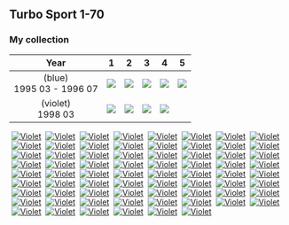## Turbo Sport 1-70

### My collection

|             Year             |                                                                                                                      1                                                                                                                       |                                                                                                                      2                                                                                                                       |                                                                                                                      3                                                                                                                       |                                                                                                                      4                                                                                                                       |                                                                                                                      5                                                                                                                       |
|:----------------------------:|:--------------------------------------------------------------------------------------------------------------------------------------------------------------------------------------------------------------------------------------------:|:--------------------------------------------------------------------------------------------------------------------------------------------------------------------------------------------------------------------------------------------:|:--------------------------------------------------------------------------------------------------------------------------------------------------------------------------------------------------------------------------------------------:|:--------------------------------------------------------------------------------------------------------------------------------------------------------------------------------------------------------------------------------------------:|:--------------------------------------------------------------------------------------------------------------------------------------------------------------------------------------------------------------------------------------------:|
| (blue)<br/>1995 03 - 1996 07 | [<img src='thumbnails/outer/(blue)+1995_03_-_1996_07.1.5.png'>](https://raw.githubusercontent.com/vlegchilkin/collection/c33597cbf18c3bc4074938920e5ee1c29ab897ba/gum_wrappers/kent/turbo/sport/1-70/outer/(blue)+1995_03_-_1996_07.1.5.png) | [<img src='thumbnails/outer/(blue)+1995_03_-_1996_07.2.5.png'>](https://raw.githubusercontent.com/vlegchilkin/collection/c33597cbf18c3bc4074938920e5ee1c29ab897ba/gum_wrappers/kent/turbo/sport/1-70/outer/(blue)+1995_03_-_1996_07.2.5.png) | [<img src='thumbnails/outer/(blue)+1995_03_-_1996_07.3.5.png'>](https://raw.githubusercontent.com/vlegchilkin/collection/c33597cbf18c3bc4074938920e5ee1c29ab897ba/gum_wrappers/kent/turbo/sport/1-70/outer/(blue)+1995_03_-_1996_07.3.5.png) | [<img src='thumbnails/outer/(blue)+1995_03_-_1996_07.4.5.png'>](https://raw.githubusercontent.com/vlegchilkin/collection/c33597cbf18c3bc4074938920e5ee1c29ab897ba/gum_wrappers/kent/turbo/sport/1-70/outer/(blue)+1995_03_-_1996_07.4.5.png) | [<img src='thumbnails/outer/(blue)+1995_03_-_1996_07.5.0.png'>](https://raw.githubusercontent.com/vlegchilkin/collection/c33597cbf18c3bc4074938920e5ee1c29ab897ba/gum_wrappers/kent/turbo/sport/1-70/outer/(blue)+1995_03_-_1996_07.5.0.png) |
|     (violet)<br/>1998 03     |         [<img src='thumbnails/outer/(violet)+1998_03.1.0.png'>](https://raw.githubusercontent.com/vlegchilkin/collection/c33597cbf18c3bc4074938920e5ee1c29ab897ba/gum_wrappers/kent/turbo/sport/1-70/outer/(violet)+1998_03.1.0.png)         |         [<img src='thumbnails/outer/(violet)+1998_03.2.0.png'>](https://raw.githubusercontent.com/vlegchilkin/collection/c33597cbf18c3bc4074938920e5ee1c29ab897ba/gum_wrappers/kent/turbo/sport/1-70/outer/(violet)+1998_03.2.0.png)         |         [<img src='thumbnails/outer/(violet)+1998_03.3.0.png'>](https://raw.githubusercontent.com/vlegchilkin/collection/c33597cbf18c3bc4074938920e5ee1c29ab897ba/gum_wrappers/kent/turbo/sport/1-70/outer/(violet)+1998_03.3.0.png)         |         [<img src='thumbnails/outer/(violet)+1998_03.4.0.png'>](https://raw.githubusercontent.com/vlegchilkin/collection/c33597cbf18c3bc4074938920e5ee1c29ab897ba/gum_wrappers/kent/turbo/sport/1-70/outer/(violet)+1998_03.4.0.png)         |

<span style="display: inline-block;">
	<a href='https://raw.githubusercontent.com/vlegchilkin/collection/c33597cbf18c3bc4074938920e5ee1c29ab897ba/gum_wrappers/kent/turbo/sport/1-70/inner/1.5.png' title=''><img src='thumbnails/inner/1.5.png' alt=''></a>
	<a href='https://raw.githubusercontent.com/vlegchilkin/collection/c33597cbf18c3bc4074938920e5ee1c29ab897ba/gum_wrappers/kent/turbo/sport/1-70/inner/1.violet.3.png' title='Violet'><img src='thumbnails/inner/1.violet.3.png' alt='Violet'></a>
</span>
<span style="display: inline-block;">
	<a href='https://raw.githubusercontent.com/vlegchilkin/collection/c33597cbf18c3bc4074938920e5ee1c29ab897ba/gum_wrappers/kent/turbo/sport/1-70/inner/2.5.png' title=''><img src='thumbnails/inner/2.5.png' alt=''></a>
	<a href='https://raw.githubusercontent.com/vlegchilkin/collection/bb62183bbbef6b8d8eb049662fe9d50fc2c40ec8/gum_wrappers/kent/turbo/sport/1-70/inner/2.violet.0.png' title='Violet'><img src='thumbnails/inner/2.violet.0.png' alt='Violet'></a>
</span>
<span style="display: inline-block;">
	<a href='https://raw.githubusercontent.com/vlegchilkin/collection/c33597cbf18c3bc4074938920e5ee1c29ab897ba/gum_wrappers/kent/turbo/sport/1-70/inner/3.4.png' title=''><img src='thumbnails/inner/3.4.png' alt=''></a>
	<a href='https://raw.githubusercontent.com/vlegchilkin/collection/bb62183bbbef6b8d8eb049662fe9d50fc2c40ec8/gum_wrappers/kent/turbo/sport/1-70/inner/3.violet.0.png' title='Violet'><img src='thumbnails/inner/3.violet.0.png' alt='Violet'></a>
</span>
<span style="display: inline-block;">
	<a href='https://raw.githubusercontent.com/vlegchilkin/collection/c33597cbf18c3bc4074938920e5ee1c29ab897ba/gum_wrappers/kent/turbo/sport/1-70/inner/4.4.png' title=''><img src='thumbnails/inner/4.4.png' alt=''></a>
	<a href='https://raw.githubusercontent.com/vlegchilkin/collection/bb62183bbbef6b8d8eb049662fe9d50fc2c40ec8/gum_wrappers/kent/turbo/sport/1-70/inner/4.violet.0.png' title='Violet'><img src='thumbnails/inner/4.violet.0.png' alt='Violet'></a>
</span>
<span style="display: inline-block;">
	<a href='https://raw.githubusercontent.com/vlegchilkin/collection/c33597cbf18c3bc4074938920e5ee1c29ab897ba/gum_wrappers/kent/turbo/sport/1-70/inner/5.5.png' title=''><img src='thumbnails/inner/5.5.png' alt=''></a>
	<a href='https://raw.githubusercontent.com/vlegchilkin/collection/bb62183bbbef6b8d8eb049662fe9d50fc2c40ec8/gum_wrappers/kent/turbo/sport/1-70/inner/5.violet.0.png' title='Violet'><img src='thumbnails/inner/5.violet.0.png' alt='Violet'></a>
</span>
<span style="display: inline-block;">
	<a href='https://raw.githubusercontent.com/vlegchilkin/collection/c33597cbf18c3bc4074938920e5ee1c29ab897ba/gum_wrappers/kent/turbo/sport/1-70/inner/6.5.png' title=''><img src='thumbnails/inner/6.5.png' alt=''></a>
	<a href='https://raw.githubusercontent.com/vlegchilkin/collection/bb62183bbbef6b8d8eb049662fe9d50fc2c40ec8/gum_wrappers/kent/turbo/sport/1-70/inner/6.violet.0.png' title='Violet'><img src='thumbnails/inner/6.violet.0.png' alt='Violet'></a>
</span>
<span style="display: inline-block;">
	<a href='https://raw.githubusercontent.com/vlegchilkin/collection/c33597cbf18c3bc4074938920e5ee1c29ab897ba/gum_wrappers/kent/turbo/sport/1-70/inner/7.4.png' title=''><img src='thumbnails/inner/7.4.png' alt=''></a>
	<a href='https://raw.githubusercontent.com/vlegchilkin/collection/bb62183bbbef6b8d8eb049662fe9d50fc2c40ec8/gum_wrappers/kent/turbo/sport/1-70/inner/7.violet.0.png' title='Violet'><img src='thumbnails/inner/7.violet.0.png' alt='Violet'></a>
</span>
<span style="display: inline-block;">
	<a href='https://raw.githubusercontent.com/vlegchilkin/collection/c33597cbf18c3bc4074938920e5ee1c29ab897ba/gum_wrappers/kent/turbo/sport/1-70/inner/8.5.png' title=''><img src='thumbnails/inner/8.5.png' alt=''></a>
	<a href='https://raw.githubusercontent.com/vlegchilkin/collection/bb62183bbbef6b8d8eb049662fe9d50fc2c40ec8/gum_wrappers/kent/turbo/sport/1-70/inner/8.violet.0.png' title='Violet'><img src='thumbnails/inner/8.violet.0.png' alt='Violet'></a>
</span>
<span style="display: inline-block;">
	<a href='https://raw.githubusercontent.com/vlegchilkin/collection/c33597cbf18c3bc4074938920e5ee1c29ab897ba/gum_wrappers/kent/turbo/sport/1-70/inner/9.4.png' title=''><img src='thumbnails/inner/9.4.png' alt=''></a>
	<a href='https://raw.githubusercontent.com/vlegchilkin/collection/bb62183bbbef6b8d8eb049662fe9d50fc2c40ec8/gum_wrappers/kent/turbo/sport/1-70/inner/9.violet.0.png' title='Violet'><img src='thumbnails/inner/9.violet.0.png' alt='Violet'></a>
</span>
<span style="display: inline-block;">
	<a href='https://raw.githubusercontent.com/vlegchilkin/collection/c33597cbf18c3bc4074938920e5ee1c29ab897ba/gum_wrappers/kent/turbo/sport/1-70/inner/10.5.png' title=''><img src='thumbnails/inner/10.5.png' alt=''></a>
	<a href='https://raw.githubusercontent.com/vlegchilkin/collection/bb62183bbbef6b8d8eb049662fe9d50fc2c40ec8/gum_wrappers/kent/turbo/sport/1-70/inner/10.violet.0.png' title='Violet'><img src='thumbnails/inner/10.violet.0.png' alt='Violet'></a>
</span>
<span style="display: inline-block;">
	<a href='https://raw.githubusercontent.com/vlegchilkin/collection/c33597cbf18c3bc4074938920e5ee1c29ab897ba/gum_wrappers/kent/turbo/sport/1-70/inner/11.5.png' title=''><img src='thumbnails/inner/11.5.png' alt=''></a>
	<a href='https://raw.githubusercontent.com/vlegchilkin/collection/c33597cbf18c3bc4074938920e5ee1c29ab897ba/gum_wrappers/kent/turbo/sport/1-70/inner/11.violet.4.png' title='Violet'><img src='thumbnails/inner/11.violet.4.png' alt='Violet'></a>
</span>
<span style="display: inline-block;">
	<a href='https://raw.githubusercontent.com/vlegchilkin/collection/c33597cbf18c3bc4074938920e5ee1c29ab897ba/gum_wrappers/kent/turbo/sport/1-70/inner/12.4.png' title=''><img src='thumbnails/inner/12.4.png' alt=''></a>
	<a href='https://raw.githubusercontent.com/vlegchilkin/collection/c33597cbf18c3bc4074938920e5ee1c29ab897ba/gum_wrappers/kent/turbo/sport/1-70/inner/12.violet.3.png' title='Violet'><img src='thumbnails/inner/12.violet.3.png' alt='Violet'></a>
</span>
<span style="display: inline-block;">
	<a href='https://raw.githubusercontent.com/vlegchilkin/collection/c33597cbf18c3bc4074938920e5ee1c29ab897ba/gum_wrappers/kent/turbo/sport/1-70/inner/13.4.png' title=''><img src='thumbnails/inner/13.4.png' alt=''></a>
	<a href='https://raw.githubusercontent.com/vlegchilkin/collection/bb62183bbbef6b8d8eb049662fe9d50fc2c40ec8/gum_wrappers/kent/turbo/sport/1-70/inner/13.violet.0.png' title='Violet'><img src='thumbnails/inner/13.violet.0.png' alt='Violet'></a>
</span>
<span style="display: inline-block;">
	<a href='https://raw.githubusercontent.com/vlegchilkin/collection/c33597cbf18c3bc4074938920e5ee1c29ab897ba/gum_wrappers/kent/turbo/sport/1-70/inner/14.5.png' title=''><img src='thumbnails/inner/14.5.png' alt=''></a>
	<a href='https://raw.githubusercontent.com/vlegchilkin/collection/bb62183bbbef6b8d8eb049662fe9d50fc2c40ec8/gum_wrappers/kent/turbo/sport/1-70/inner/14.violet.0.png' title='Violet'><img src='thumbnails/inner/14.violet.0.png' alt='Violet'></a>
</span>
<span style="display: inline-block;">
	<a href='https://raw.githubusercontent.com/vlegchilkin/collection/c33597cbf18c3bc4074938920e5ee1c29ab897ba/gum_wrappers/kent/turbo/sport/1-70/inner/15.5.png' title=''><img src='thumbnails/inner/15.5.png' alt=''></a>
	<a href='https://raw.githubusercontent.com/vlegchilkin/collection/c33597cbf18c3bc4074938920e5ee1c29ab897ba/gum_wrappers/kent/turbo/sport/1-70/inner/15.violet.3.png' title='Violet'><img src='thumbnails/inner/15.violet.3.png' alt='Violet'></a>
</span>
<span style="display: inline-block;">
	<a href='https://raw.githubusercontent.com/vlegchilkin/collection/c33597cbf18c3bc4074938920e5ee1c29ab897ba/gum_wrappers/kent/turbo/sport/1-70/inner/16.4.png' title=''><img src='thumbnails/inner/16.4.png' alt=''></a>
	<a href='https://raw.githubusercontent.com/vlegchilkin/collection/bb62183bbbef6b8d8eb049662fe9d50fc2c40ec8/gum_wrappers/kent/turbo/sport/1-70/inner/16.violet.0.png' title='Violet'><img src='thumbnails/inner/16.violet.0.png' alt='Violet'></a>
</span>
<span style="display: inline-block;">
	<a href='https://raw.githubusercontent.com/vlegchilkin/collection/c33597cbf18c3bc4074938920e5ee1c29ab897ba/gum_wrappers/kent/turbo/sport/1-70/inner/17.4.png' title=''><img src='thumbnails/inner/17.4.png' alt=''></a>
	<a href='https://raw.githubusercontent.com/vlegchilkin/collection/bb62183bbbef6b8d8eb049662fe9d50fc2c40ec8/gum_wrappers/kent/turbo/sport/1-70/inner/17.violet.0.png' title='Violet'><img src='thumbnails/inner/17.violet.0.png' alt='Violet'></a>
</span>
<span style="display: inline-block;">
	<a href='https://raw.githubusercontent.com/vlegchilkin/collection/c33597cbf18c3bc4074938920e5ee1c29ab897ba/gum_wrappers/kent/turbo/sport/1-70/inner/18.5.png' title=''><img src='thumbnails/inner/18.5.png' alt=''></a>
	<a href='https://raw.githubusercontent.com/vlegchilkin/collection/bb62183bbbef6b8d8eb049662fe9d50fc2c40ec8/gum_wrappers/kent/turbo/sport/1-70/inner/18.violet.0.png' title='Violet'><img src='thumbnails/inner/18.violet.0.png' alt='Violet'></a>
</span>
<span style="display: inline-block;">
	<a href='https://raw.githubusercontent.com/vlegchilkin/collection/c33597cbf18c3bc4074938920e5ee1c29ab897ba/gum_wrappers/kent/turbo/sport/1-70/inner/19.4.png' title=''><img src='thumbnails/inner/19.4.png' alt=''></a>
	<a href='https://raw.githubusercontent.com/vlegchilkin/collection/c33597cbf18c3bc4074938920e5ee1c29ab897ba/gum_wrappers/kent/turbo/sport/1-70/inner/19.violet.2.png' title='Violet'><img src='thumbnails/inner/19.violet.2.png' alt='Violet'></a>
</span>
<span style="display: inline-block;">
	<a href='https://raw.githubusercontent.com/vlegchilkin/collection/c33597cbf18c3bc4074938920e5ee1c29ab897ba/gum_wrappers/kent/turbo/sport/1-70/inner/20.5.png' title=''><img src='thumbnails/inner/20.5.png' alt=''></a>
	<a href='https://raw.githubusercontent.com/vlegchilkin/collection/c33597cbf18c3bc4074938920e5ee1c29ab897ba/gum_wrappers/kent/turbo/sport/1-70/inner/20.violet.3.png' title='Violet'><img src='thumbnails/inner/20.violet.3.png' alt='Violet'></a>
</span>
<span style="display: inline-block;">
	<a href='https://raw.githubusercontent.com/vlegchilkin/collection/c33597cbf18c3bc4074938920e5ee1c29ab897ba/gum_wrappers/kent/turbo/sport/1-70/inner/21.5.png' title=''><img src='thumbnails/inner/21.5.png' alt=''></a>
	<a href='https://raw.githubusercontent.com/vlegchilkin/collection/c33597cbf18c3bc4074938920e5ee1c29ab897ba/gum_wrappers/kent/turbo/sport/1-70/inner/21.violet.4.png' title='Violet'><img src='thumbnails/inner/21.violet.4.png' alt='Violet'></a>
</span>
<span style="display: inline-block;">
	<a href='https://raw.githubusercontent.com/vlegchilkin/collection/c33597cbf18c3bc4074938920e5ee1c29ab897ba/gum_wrappers/kent/turbo/sport/1-70/inner/22.5.png' title=''><img src='thumbnails/inner/22.5.png' alt=''></a>
	<a href='https://raw.githubusercontent.com/vlegchilkin/collection/c33597cbf18c3bc4074938920e5ee1c29ab897ba/gum_wrappers/kent/turbo/sport/1-70/inner/22.violet.4.png' title='Violet'><img src='thumbnails/inner/22.violet.4.png' alt='Violet'></a>
</span>
<span style="display: inline-block;">
	<a href='https://raw.githubusercontent.com/vlegchilkin/collection/c33597cbf18c3bc4074938920e5ee1c29ab897ba/gum_wrappers/kent/turbo/sport/1-70/inner/23.4.png' title=''><img src='thumbnails/inner/23.4.png' alt=''></a>
	<a href='https://raw.githubusercontent.com/vlegchilkin/collection/bb62183bbbef6b8d8eb049662fe9d50fc2c40ec8/gum_wrappers/kent/turbo/sport/1-70/inner/23.violet.0.png' title='Violet'><img src='thumbnails/inner/23.violet.0.png' alt='Violet'></a>
</span>
<span style="display: inline-block;">
	<a href='https://raw.githubusercontent.com/vlegchilkin/collection/c33597cbf18c3bc4074938920e5ee1c29ab897ba/gum_wrappers/kent/turbo/sport/1-70/inner/24.5.png' title=''><img src='thumbnails/inner/24.5.png' alt=''></a>
	<a href='https://raw.githubusercontent.com/vlegchilkin/collection/bb62183bbbef6b8d8eb049662fe9d50fc2c40ec8/gum_wrappers/kent/turbo/sport/1-70/inner/24.violet.0.png' title='Violet'><img src='thumbnails/inner/24.violet.0.png' alt='Violet'></a>
</span>
<span style="display: inline-block;">
	<a href='https://raw.githubusercontent.com/vlegchilkin/collection/c33597cbf18c3bc4074938920e5ee1c29ab897ba/gum_wrappers/kent/turbo/sport/1-70/inner/25.5.png' title=''><img src='thumbnails/inner/25.5.png' alt=''></a>
	<a href='https://raw.githubusercontent.com/vlegchilkin/collection/c33597cbf18c3bc4074938920e5ee1c29ab897ba/gum_wrappers/kent/turbo/sport/1-70/inner/25.violet.3.png' title='Violet'><img src='thumbnails/inner/25.violet.3.png' alt='Violet'></a>
</span>
<span style="display: inline-block;">
	<a href='https://raw.githubusercontent.com/vlegchilkin/collection/c33597cbf18c3bc4074938920e5ee1c29ab897ba/gum_wrappers/kent/turbo/sport/1-70/inner/26.4.png' title=''><img src='thumbnails/inner/26.4.png' alt=''></a>
	<a href='https://raw.githubusercontent.com/vlegchilkin/collection/bb62183bbbef6b8d8eb049662fe9d50fc2c40ec8/gum_wrappers/kent/turbo/sport/1-70/inner/26.violet.0.png' title='Violet'><img src='thumbnails/inner/26.violet.0.png' alt='Violet'></a>
</span>
<span style="display: inline-block;">
	<a href='https://raw.githubusercontent.com/vlegchilkin/collection/c33597cbf18c3bc4074938920e5ee1c29ab897ba/gum_wrappers/kent/turbo/sport/1-70/inner/27.5.png' title=''><img src='thumbnails/inner/27.5.png' alt=''></a>
	<a href='https://raw.githubusercontent.com/vlegchilkin/collection/bb62183bbbef6b8d8eb049662fe9d50fc2c40ec8/gum_wrappers/kent/turbo/sport/1-70/inner/27.violet.0.png' title='Violet'><img src='thumbnails/inner/27.violet.0.png' alt='Violet'></a>
</span>
<span style="display: inline-block;">
	<a href='https://raw.githubusercontent.com/vlegchilkin/collection/c33597cbf18c3bc4074938920e5ee1c29ab897ba/gum_wrappers/kent/turbo/sport/1-70/inner/28.5.png' title=''><img src='thumbnails/inner/28.5.png' alt=''></a>
	<a href='https://raw.githubusercontent.com/vlegchilkin/collection/bb62183bbbef6b8d8eb049662fe9d50fc2c40ec8/gum_wrappers/kent/turbo/sport/1-70/inner/28.violet.0.png' title='Violet'><img src='thumbnails/inner/28.violet.0.png' alt='Violet'></a>
</span>
<span style="display: inline-block;">
	<a href='https://raw.githubusercontent.com/vlegchilkin/collection/c33597cbf18c3bc4074938920e5ee1c29ab897ba/gum_wrappers/kent/turbo/sport/1-70/inner/29.5.png' title=''><img src='thumbnails/inner/29.5.png' alt=''></a>
	<a href='https://raw.githubusercontent.com/vlegchilkin/collection/bb62183bbbef6b8d8eb049662fe9d50fc2c40ec8/gum_wrappers/kent/turbo/sport/1-70/inner/29.violet.0.png' title='Violet'><img src='thumbnails/inner/29.violet.0.png' alt='Violet'></a>
</span>
<span style="display: inline-block;">
	<a href='https://raw.githubusercontent.com/vlegchilkin/collection/c33597cbf18c3bc4074938920e5ee1c29ab897ba/gum_wrappers/kent/turbo/sport/1-70/inner/30.5.png' title=''><img src='thumbnails/inner/30.5.png' alt=''></a>
	<a href='https://raw.githubusercontent.com/vlegchilkin/collection/bb62183bbbef6b8d8eb049662fe9d50fc2c40ec8/gum_wrappers/kent/turbo/sport/1-70/inner/30.violet.0.png' title='Violet'><img src='thumbnails/inner/30.violet.0.png' alt='Violet'></a>
</span>
<span style="display: inline-block;">
	<a href='https://raw.githubusercontent.com/vlegchilkin/collection/c33597cbf18c3bc4074938920e5ee1c29ab897ba/gum_wrappers/kent/turbo/sport/1-70/inner/31.5.png' title=''><img src='thumbnails/inner/31.5.png' alt=''></a>
	<a href='https://raw.githubusercontent.com/vlegchilkin/collection/c33597cbf18c3bc4074938920e5ee1c29ab897ba/gum_wrappers/kent/turbo/sport/1-70/inner/31.violet.4.png' title='Violet'><img src='thumbnails/inner/31.violet.4.png' alt='Violet'></a>
</span>
<span style="display: inline-block;">
	<a href='https://raw.githubusercontent.com/vlegchilkin/collection/c33597cbf18c3bc4074938920e5ee1c29ab897ba/gum_wrappers/kent/turbo/sport/1-70/inner/32.4.png' title=''><img src='thumbnails/inner/32.4.png' alt=''></a>
	<a href='https://raw.githubusercontent.com/vlegchilkin/collection/c33597cbf18c3bc4074938920e5ee1c29ab897ba/gum_wrappers/kent/turbo/sport/1-70/inner/32.violet.4.png' title='Violet'><img src='thumbnails/inner/32.violet.4.png' alt='Violet'></a>
</span>
<span style="display: inline-block;">
	<a href='https://raw.githubusercontent.com/vlegchilkin/collection/c33597cbf18c3bc4074938920e5ee1c29ab897ba/gum_wrappers/kent/turbo/sport/1-70/inner/33.5.png' title=''><img src='thumbnails/inner/33.5.png' alt=''></a>
	<a href='https://raw.githubusercontent.com/vlegchilkin/collection/bb62183bbbef6b8d8eb049662fe9d50fc2c40ec8/gum_wrappers/kent/turbo/sport/1-70/inner/33.violet.0.png' title='Violet'><img src='thumbnails/inner/33.violet.0.png' alt='Violet'></a>
</span>
<span style="display: inline-block;">
	<a href='https://raw.githubusercontent.com/vlegchilkin/collection/c33597cbf18c3bc4074938920e5ee1c29ab897ba/gum_wrappers/kent/turbo/sport/1-70/inner/34.5.png' title=''><img src='thumbnails/inner/34.5.png' alt=''></a>
	<a href='https://raw.githubusercontent.com/vlegchilkin/collection/bb62183bbbef6b8d8eb049662fe9d50fc2c40ec8/gum_wrappers/kent/turbo/sport/1-70/inner/34.violet.0.png' title='Violet'><img src='thumbnails/inner/34.violet.0.png' alt='Violet'></a>
</span>
<span style="display: inline-block;">
	<a href='https://raw.githubusercontent.com/vlegchilkin/collection/c33597cbf18c3bc4074938920e5ee1c29ab897ba/gum_wrappers/kent/turbo/sport/1-70/inner/35.4.png' title=''><img src='thumbnails/inner/35.4.png' alt=''></a>
	<a href='https://raw.githubusercontent.com/vlegchilkin/collection/bb62183bbbef6b8d8eb049662fe9d50fc2c40ec8/gum_wrappers/kent/turbo/sport/1-70/inner/35.violet.0.png' title='Violet'><img src='thumbnails/inner/35.violet.0.png' alt='Violet'></a>
</span>
<span style="display: inline-block;">
	<a href='https://raw.githubusercontent.com/vlegchilkin/collection/c33597cbf18c3bc4074938920e5ee1c29ab897ba/gum_wrappers/kent/turbo/sport/1-70/inner/36.4.png' title=''><img src='thumbnails/inner/36.4.png' alt=''></a>
	<a href='https://raw.githubusercontent.com/vlegchilkin/collection/bb62183bbbef6b8d8eb049662fe9d50fc2c40ec8/gum_wrappers/kent/turbo/sport/1-70/inner/36.violet.0.png' title='Violet'><img src='thumbnails/inner/36.violet.0.png' alt='Violet'></a>
</span>
<span style="display: inline-block;">
	<a href='https://raw.githubusercontent.com/vlegchilkin/collection/c33597cbf18c3bc4074938920e5ee1c29ab897ba/gum_wrappers/kent/turbo/sport/1-70/inner/37.4.png' title=''><img src='thumbnails/inner/37.4.png' alt=''></a>
	<a href='https://raw.githubusercontent.com/vlegchilkin/collection/bb62183bbbef6b8d8eb049662fe9d50fc2c40ec8/gum_wrappers/kent/turbo/sport/1-70/inner/37.violet.0.png' title='Violet'><img src='thumbnails/inner/37.violet.0.png' alt='Violet'></a>
</span>
<span style="display: inline-block;">
	<a href='https://raw.githubusercontent.com/vlegchilkin/collection/c33597cbf18c3bc4074938920e5ee1c29ab897ba/gum_wrappers/kent/turbo/sport/1-70/inner/38.5.png' title=''><img src='thumbnails/inner/38.5.png' alt=''></a>
	<a href='https://raw.githubusercontent.com/vlegchilkin/collection/bb62183bbbef6b8d8eb049662fe9d50fc2c40ec8/gum_wrappers/kent/turbo/sport/1-70/inner/38.violet.0.png' title='Violet'><img src='thumbnails/inner/38.violet.0.png' alt='Violet'></a>
</span>
<span style="display: inline-block;">
	<a href='https://raw.githubusercontent.com/vlegchilkin/collection/c33597cbf18c3bc4074938920e5ee1c29ab897ba/gum_wrappers/kent/turbo/sport/1-70/inner/39.5.png' title=''><img src='thumbnails/inner/39.5.png' alt=''></a>
	<a href='https://raw.githubusercontent.com/vlegchilkin/collection/bb62183bbbef6b8d8eb049662fe9d50fc2c40ec8/gum_wrappers/kent/turbo/sport/1-70/inner/39.violet.0.png' title='Violet'><img src='thumbnails/inner/39.violet.0.png' alt='Violet'></a>
</span>
<span style="display: inline-block;">
	<a href='https://raw.githubusercontent.com/vlegchilkin/collection/c33597cbf18c3bc4074938920e5ee1c29ab897ba/gum_wrappers/kent/turbo/sport/1-70/inner/40.5.png' title=''><img src='thumbnails/inner/40.5.png' alt=''></a>
	<a href='https://raw.githubusercontent.com/vlegchilkin/collection/bb62183bbbef6b8d8eb049662fe9d50fc2c40ec8/gum_wrappers/kent/turbo/sport/1-70/inner/40.violet.0.png' title='Violet'><img src='thumbnails/inner/40.violet.0.png' alt='Violet'></a>
</span>
<span style="display: inline-block;">
	<a href='https://raw.githubusercontent.com/vlegchilkin/collection/c33597cbf18c3bc4074938920e5ee1c29ab897ba/gum_wrappers/kent/turbo/sport/1-70/inner/41.5.png' title=''><img src='thumbnails/inner/41.5.png' alt=''></a>
	<a href='https://raw.githubusercontent.com/vlegchilkin/collection/bb62183bbbef6b8d8eb049662fe9d50fc2c40ec8/gum_wrappers/kent/turbo/sport/1-70/inner/41.violet.0.png' title='Violet'><img src='thumbnails/inner/41.violet.0.png' alt='Violet'></a>
</span>
<span style="display: inline-block;">
	<a href='https://raw.githubusercontent.com/vlegchilkin/collection/c33597cbf18c3bc4074938920e5ee1c29ab897ba/gum_wrappers/kent/turbo/sport/1-70/inner/42.5.png' title=''><img src='thumbnails/inner/42.5.png' alt=''></a>
	<a href='https://raw.githubusercontent.com/vlegchilkin/collection/c33597cbf18c3bc4074938920e5ee1c29ab897ba/gum_wrappers/kent/turbo/sport/1-70/inner/42.violet.3.png' title='Violet'><img src='thumbnails/inner/42.violet.3.png' alt='Violet'></a>
</span>
<span style="display: inline-block;">
	<a href='https://raw.githubusercontent.com/vlegchilkin/collection/c33597cbf18c3bc4074938920e5ee1c29ab897ba/gum_wrappers/kent/turbo/sport/1-70/inner/43.5.png' title=''><img src='thumbnails/inner/43.5.png' alt=''></a>
	<a href='https://raw.githubusercontent.com/vlegchilkin/collection/bb62183bbbef6b8d8eb049662fe9d50fc2c40ec8/gum_wrappers/kent/turbo/sport/1-70/inner/43.violet.0.png' title='Violet'><img src='thumbnails/inner/43.violet.0.png' alt='Violet'></a>
</span>
<span style="display: inline-block;">
	<a href='https://raw.githubusercontent.com/vlegchilkin/collection/c33597cbf18c3bc4074938920e5ee1c29ab897ba/gum_wrappers/kent/turbo/sport/1-70/inner/44.4.png' title=''><img src='thumbnails/inner/44.4.png' alt=''></a>
	<a href='https://raw.githubusercontent.com/vlegchilkin/collection/bb62183bbbef6b8d8eb049662fe9d50fc2c40ec8/gum_wrappers/kent/turbo/sport/1-70/inner/44.violet.0.png' title='Violet'><img src='thumbnails/inner/44.violet.0.png' alt='Violet'></a>
</span>
<span style="display: inline-block;">
	<a href='https://raw.githubusercontent.com/vlegchilkin/collection/c33597cbf18c3bc4074938920e5ee1c29ab897ba/gum_wrappers/kent/turbo/sport/1-70/inner/45.4.png' title=''><img src='thumbnails/inner/45.4.png' alt=''></a>
	<a href='https://raw.githubusercontent.com/vlegchilkin/collection/bb62183bbbef6b8d8eb049662fe9d50fc2c40ec8/gum_wrappers/kent/turbo/sport/1-70/inner/45.violet.0.png' title='Violet'><img src='thumbnails/inner/45.violet.0.png' alt='Violet'></a>
</span>
<span style="display: inline-block;">
	<a href='https://raw.githubusercontent.com/vlegchilkin/collection/c33597cbf18c3bc4074938920e5ee1c29ab897ba/gum_wrappers/kent/turbo/sport/1-70/inner/46.5.png' title=''><img src='thumbnails/inner/46.5.png' alt=''></a>
	<a href='https://raw.githubusercontent.com/vlegchilkin/collection/bb62183bbbef6b8d8eb049662fe9d50fc2c40ec8/gum_wrappers/kent/turbo/sport/1-70/inner/46.violet.0.png' title='Violet'><img src='thumbnails/inner/46.violet.0.png' alt='Violet'></a>
</span>
<span style="display: inline-block;">
	<a href='https://raw.githubusercontent.com/vlegchilkin/collection/c33597cbf18c3bc4074938920e5ee1c29ab897ba/gum_wrappers/kent/turbo/sport/1-70/inner/47.4.png' title=''><img src='thumbnails/inner/47.4.png' alt=''></a>
	<a href='https://raw.githubusercontent.com/vlegchilkin/collection/c33597cbf18c3bc4074938920e5ee1c29ab897ba/gum_wrappers/kent/turbo/sport/1-70/inner/47.violet.2.png' title='Violet'><img src='thumbnails/inner/47.violet.2.png' alt='Violet'></a>
</span>
<span style="display: inline-block;">
	<a href='https://raw.githubusercontent.com/vlegchilkin/collection/c33597cbf18c3bc4074938920e5ee1c29ab897ba/gum_wrappers/kent/turbo/sport/1-70/inner/48.4.png' title=''><img src='thumbnails/inner/48.4.png' alt=''></a>
	<a href='https://raw.githubusercontent.com/vlegchilkin/collection/bb62183bbbef6b8d8eb049662fe9d50fc2c40ec8/gum_wrappers/kent/turbo/sport/1-70/inner/48.violet.0.png' title='Violet'><img src='thumbnails/inner/48.violet.0.png' alt='Violet'></a>
</span>
<span style="display: inline-block;">
	<a href='https://raw.githubusercontent.com/vlegchilkin/collection/c33597cbf18c3bc4074938920e5ee1c29ab897ba/gum_wrappers/kent/turbo/sport/1-70/inner/49.4.png' title=''><img src='thumbnails/inner/49.4.png' alt=''></a>
	<a href='https://raw.githubusercontent.com/vlegchilkin/collection/bb62183bbbef6b8d8eb049662fe9d50fc2c40ec8/gum_wrappers/kent/turbo/sport/1-70/inner/49.violet.0.png' title='Violet'><img src='thumbnails/inner/49.violet.0.png' alt='Violet'></a>
</span>
<span style="display: inline-block;">
	<a href='https://raw.githubusercontent.com/vlegchilkin/collection/c33597cbf18c3bc4074938920e5ee1c29ab897ba/gum_wrappers/kent/turbo/sport/1-70/inner/50.5.png' title=''><img src='thumbnails/inner/50.5.png' alt=''></a>
	<a href='https://raw.githubusercontent.com/vlegchilkin/collection/bb62183bbbef6b8d8eb049662fe9d50fc2c40ec8/gum_wrappers/kent/turbo/sport/1-70/inner/50.violet.0.png' title='Violet'><img src='thumbnails/inner/50.violet.0.png' alt='Violet'></a>
</span>
<span style="display: inline-block;">
	<a href='https://raw.githubusercontent.com/vlegchilkin/collection/c33597cbf18c3bc4074938920e5ee1c29ab897ba/gum_wrappers/kent/turbo/sport/1-70/inner/51.5.png' title=''><img src='thumbnails/inner/51.5.png' alt=''></a>
	<a href='https://raw.githubusercontent.com/vlegchilkin/collection/c33597cbf18c3bc4074938920e5ee1c29ab897ba/gum_wrappers/kent/turbo/sport/1-70/inner/51.violet.4.png' title='Violet'><img src='thumbnails/inner/51.violet.4.png' alt='Violet'></a>
</span>
<span style="display: inline-block;">
	<a href='https://raw.githubusercontent.com/vlegchilkin/collection/c33597cbf18c3bc4074938920e5ee1c29ab897ba/gum_wrappers/kent/turbo/sport/1-70/inner/52.4.png' title=''><img src='thumbnails/inner/52.4.png' alt=''></a>
	<a href='https://raw.githubusercontent.com/vlegchilkin/collection/bb62183bbbef6b8d8eb049662fe9d50fc2c40ec8/gum_wrappers/kent/turbo/sport/1-70/inner/52.violet.0.png' title='Violet'><img src='thumbnails/inner/52.violet.0.png' alt='Violet'></a>
</span>
<span style="display: inline-block;">
	<a href='https://raw.githubusercontent.com/vlegchilkin/collection/c33597cbf18c3bc4074938920e5ee1c29ab897ba/gum_wrappers/kent/turbo/sport/1-70/inner/53.5.png' title=''><img src='thumbnails/inner/53.5.png' alt=''></a>
	<a href='https://raw.githubusercontent.com/vlegchilkin/collection/bb62183bbbef6b8d8eb049662fe9d50fc2c40ec8/gum_wrappers/kent/turbo/sport/1-70/inner/53.violet.0.png' title='Violet'><img src='thumbnails/inner/53.violet.0.png' alt='Violet'></a>
</span>
<span style="display: inline-block;">
	<a href='https://raw.githubusercontent.com/vlegchilkin/collection/c33597cbf18c3bc4074938920e5ee1c29ab897ba/gum_wrappers/kent/turbo/sport/1-70/inner/54.5.png' title=''><img src='thumbnails/inner/54.5.png' alt=''></a>
	<a href='https://raw.githubusercontent.com/vlegchilkin/collection/bb62183bbbef6b8d8eb049662fe9d50fc2c40ec8/gum_wrappers/kent/turbo/sport/1-70/inner/54.violet.0.png' title='Violet'><img src='thumbnails/inner/54.violet.0.png' alt='Violet'></a>
</span>
<span style="display: inline-block;">
	<a href='https://raw.githubusercontent.com/vlegchilkin/collection/c33597cbf18c3bc4074938920e5ee1c29ab897ba/gum_wrappers/kent/turbo/sport/1-70/inner/55.5.png' title=''><img src='thumbnails/inner/55.5.png' alt=''></a>
	<a href='https://raw.githubusercontent.com/vlegchilkin/collection/c33597cbf18c3bc4074938920e5ee1c29ab897ba/gum_wrappers/kent/turbo/sport/1-70/inner/55.violet.3.png' title='Violet'><img src='thumbnails/inner/55.violet.3.png' alt='Violet'></a>
</span>
<span style="display: inline-block;">
	<a href='https://raw.githubusercontent.com/vlegchilkin/collection/c33597cbf18c3bc4074938920e5ee1c29ab897ba/gum_wrappers/kent/turbo/sport/1-70/inner/56.5.png' title=''><img src='thumbnails/inner/56.5.png' alt=''></a>
	<a href='https://raw.githubusercontent.com/vlegchilkin/collection/bb62183bbbef6b8d8eb049662fe9d50fc2c40ec8/gum_wrappers/kent/turbo/sport/1-70/inner/56.violet.0.png' title='Violet'><img src='thumbnails/inner/56.violet.0.png' alt='Violet'></a>
</span>
<span style="display: inline-block;">
	<a href='https://raw.githubusercontent.com/vlegchilkin/collection/c33597cbf18c3bc4074938920e5ee1c29ab897ba/gum_wrappers/kent/turbo/sport/1-70/inner/57.4.png' title=''><img src='thumbnails/inner/57.4.png' alt=''></a>
	<a href='https://raw.githubusercontent.com/vlegchilkin/collection/bb62183bbbef6b8d8eb049662fe9d50fc2c40ec8/gum_wrappers/kent/turbo/sport/1-70/inner/57.violet.0.png' title='Violet'><img src='thumbnails/inner/57.violet.0.png' alt='Violet'></a>
</span>
<span style="display: inline-block;">
	<a href='https://raw.githubusercontent.com/vlegchilkin/collection/c33597cbf18c3bc4074938920e5ee1c29ab897ba/gum_wrappers/kent/turbo/sport/1-70/inner/58.5.png' title=''><img src='thumbnails/inner/58.5.png' alt=''></a>
	<a href='https://raw.githubusercontent.com/vlegchilkin/collection/bb62183bbbef6b8d8eb049662fe9d50fc2c40ec8/gum_wrappers/kent/turbo/sport/1-70/inner/58.violet.0.png' title='Violet'><img src='thumbnails/inner/58.violet.0.png' alt='Violet'></a>
</span>
<span style="display: inline-block;">
	<a href='https://raw.githubusercontent.com/vlegchilkin/collection/c33597cbf18c3bc4074938920e5ee1c29ab897ba/gum_wrappers/kent/turbo/sport/1-70/inner/59.5.png' title=''><img src='thumbnails/inner/59.5.png' alt=''></a>
	<a href='https://raw.githubusercontent.com/vlegchilkin/collection/bb62183bbbef6b8d8eb049662fe9d50fc2c40ec8/gum_wrappers/kent/turbo/sport/1-70/inner/59.violet.0.png' title='Violet'><img src='thumbnails/inner/59.violet.0.png' alt='Violet'></a>
</span>
<span style="display: inline-block;">
	<a href='https://raw.githubusercontent.com/vlegchilkin/collection/c33597cbf18c3bc4074938920e5ee1c29ab897ba/gum_wrappers/kent/turbo/sport/1-70/inner/60.5.png' title=''><img src='thumbnails/inner/60.5.png' alt=''></a>
	<a href='https://raw.githubusercontent.com/vlegchilkin/collection/bb62183bbbef6b8d8eb049662fe9d50fc2c40ec8/gum_wrappers/kent/turbo/sport/1-70/inner/60.violet.0.png' title='Violet'><img src='thumbnails/inner/60.violet.0.png' alt='Violet'></a>
</span>
<span style="display: inline-block;">
	<a href='https://raw.githubusercontent.com/vlegchilkin/collection/c33597cbf18c3bc4074938920e5ee1c29ab897ba/gum_wrappers/kent/turbo/sport/1-70/inner/61.4.png' title=''><img src='thumbnails/inner/61.4.png' alt=''></a>
	<a href='https://raw.githubusercontent.com/vlegchilkin/collection/c33597cbf18c3bc4074938920e5ee1c29ab897ba/gum_wrappers/kent/turbo/sport/1-70/inner/61.violet.4.png' title='Violet'><img src='thumbnails/inner/61.violet.4.png' alt='Violet'></a>
</span>
<span style="display: inline-block;">
	<a href='https://raw.githubusercontent.com/vlegchilkin/collection/c33597cbf18c3bc4074938920e5ee1c29ab897ba/gum_wrappers/kent/turbo/sport/1-70/inner/62.5.png' title=''><img src='thumbnails/inner/62.5.png' alt=''></a>
	<a href='https://raw.githubusercontent.com/vlegchilkin/collection/c33597cbf18c3bc4074938920e5ee1c29ab897ba/gum_wrappers/kent/turbo/sport/1-70/inner/62.violet.5.png' title='Violet'><img src='thumbnails/inner/62.violet.5.png' alt='Violet'></a>
</span>
<span style="display: inline-block;">
	<a href='https://raw.githubusercontent.com/vlegchilkin/collection/c33597cbf18c3bc4074938920e5ee1c29ab897ba/gum_wrappers/kent/turbo/sport/1-70/inner/63.4.png' title=''><img src='thumbnails/inner/63.4.png' alt=''></a>
	<a href='https://raw.githubusercontent.com/vlegchilkin/collection/c33597cbf18c3bc4074938920e5ee1c29ab897ba/gum_wrappers/kent/turbo/sport/1-70/inner/63.violet.3.png' title='Violet'><img src='thumbnails/inner/63.violet.3.png' alt='Violet'></a>
</span>
<span style="display: inline-block;">
	<a href='https://raw.githubusercontent.com/vlegchilkin/collection/c33597cbf18c3bc4074938920e5ee1c29ab897ba/gum_wrappers/kent/turbo/sport/1-70/inner/64.5.png' title=''><img src='thumbnails/inner/64.5.png' alt=''></a>
	<a href='https://raw.githubusercontent.com/vlegchilkin/collection/bb62183bbbef6b8d8eb049662fe9d50fc2c40ec8/gum_wrappers/kent/turbo/sport/1-70/inner/64.violet.0.png' title='Violet'><img src='thumbnails/inner/64.violet.0.png' alt='Violet'></a>
</span>
<span style="display: inline-block;">
	<a href='https://raw.githubusercontent.com/vlegchilkin/collection/c33597cbf18c3bc4074938920e5ee1c29ab897ba/gum_wrappers/kent/turbo/sport/1-70/inner/65.5.png' title=''><img src='thumbnails/inner/65.5.png' alt=''></a>
	<a href='https://raw.githubusercontent.com/vlegchilkin/collection/bb62183bbbef6b8d8eb049662fe9d50fc2c40ec8/gum_wrappers/kent/turbo/sport/1-70/inner/65.violet.0.png' title='Violet'><img src='thumbnails/inner/65.violet.0.png' alt='Violet'></a>
</span>
<span style="display: inline-block;">
	<a href='https://raw.githubusercontent.com/vlegchilkin/collection/c33597cbf18c3bc4074938920e5ee1c29ab897ba/gum_wrappers/kent/turbo/sport/1-70/inner/66.3.png' title=''><img src='thumbnails/inner/66.3.png' alt=''></a>
	<a href='https://raw.githubusercontent.com/vlegchilkin/collection/bb62183bbbef6b8d8eb049662fe9d50fc2c40ec8/gum_wrappers/kent/turbo/sport/1-70/inner/66.violet.0.png' title='Violet'><img src='thumbnails/inner/66.violet.0.png' alt='Violet'></a>
</span>
<span style="display: inline-block;">
	<a href='https://raw.githubusercontent.com/vlegchilkin/collection/c33597cbf18c3bc4074938920e5ee1c29ab897ba/gum_wrappers/kent/turbo/sport/1-70/inner/67.5.png' title=''><img src='thumbnails/inner/67.5.png' alt=''></a>
	<a href='https://raw.githubusercontent.com/vlegchilkin/collection/bb62183bbbef6b8d8eb049662fe9d50fc2c40ec8/gum_wrappers/kent/turbo/sport/1-70/inner/67.violet.0.png' title='Violet'><img src='thumbnails/inner/67.violet.0.png' alt='Violet'></a>
</span>
<span style="display: inline-block;">
	<a href='https://raw.githubusercontent.com/vlegchilkin/collection/c33597cbf18c3bc4074938920e5ee1c29ab897ba/gum_wrappers/kent/turbo/sport/1-70/inner/68.5.png' title=''><img src='thumbnails/inner/68.5.png' alt=''></a>
	<a href='https://raw.githubusercontent.com/vlegchilkin/collection/bb62183bbbef6b8d8eb049662fe9d50fc2c40ec8/gum_wrappers/kent/turbo/sport/1-70/inner/68.violet.0.png' title='Violet'><img src='thumbnails/inner/68.violet.0.png' alt='Violet'></a>
</span>
<span style="display: inline-block;">
	<a href='https://raw.githubusercontent.com/vlegchilkin/collection/c33597cbf18c3bc4074938920e5ee1c29ab897ba/gum_wrappers/kent/turbo/sport/1-70/inner/69.5.png' title=''><img src='thumbnails/inner/69.5.png' alt=''></a>
	<a href='https://raw.githubusercontent.com/vlegchilkin/collection/bb62183bbbef6b8d8eb049662fe9d50fc2c40ec8/gum_wrappers/kent/turbo/sport/1-70/inner/69.violet.0.png' title='Violet'><img src='thumbnails/inner/69.violet.0.png' alt='Violet'></a>
</span>
<span style="display: inline-block;">
	<a href='https://raw.githubusercontent.com/vlegchilkin/collection/c33597cbf18c3bc4074938920e5ee1c29ab897ba/gum_wrappers/kent/turbo/sport/1-70/inner/70.5.png' title=''><img src='thumbnails/inner/70.5.png' alt=''></a>
	<a href='https://raw.githubusercontent.com/vlegchilkin/collection/bb62183bbbef6b8d8eb049662fe9d50fc2c40ec8/gum_wrappers/kent/turbo/sport/1-70/inner/70.violet.0.png' title='Violet'><img src='thumbnails/inner/70.violet.0.png' alt='Violet'></a>
</span>

